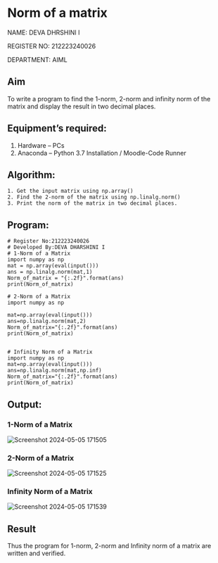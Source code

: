 # Norm of a matrix
NAME: DEVA DHRSHINI I

REGISTER NO: 212223240026

DEPARTMENT: AIML
## Aim
To write a program to find the 1-norm, 2-norm and infinity norm of the matrix and display the result in two decimal places.
## Equipment’s required:
1.	Hardware – PCs
2.	Anaconda – Python 3.7 Installation / Moodle-Code Runner
## Algorithm:
	1. Get the input matrix using np.array()   
    2. Find the 2-norm of the matrix using np.linalg.norm()
	3. Print the norm of the matrix in two decimal places.
## Program:
```
# Register No:212223240026
# Developed By:DEVA DHARSHINI I
# 1-Norm of a Matrix
import numpy as np
mat = np.array(eval(input()))
ans = np.linalg.norm(mat,1)
Norm_of_matrix = "{:.2f}".format(ans)
print(Norm_of_matrix)

# 2-Norm of a Matrix
import numpy as np

mat=np.array(eval(input()))
ans=np.linalg.norm(mat,2)
Norm_of_matrix="{:.2f}".format(ans)
print(Norm_of_matrix)


# Infinity Norm of a Matrix
import numpy as np
mat=np.array(eval(input()))
ans=np.linalg.norm(mat,np.inf)
Norm_of_matrix="{:.2f}".format(ans)
print(Norm_of_matrix)

```
## Output:
### 1-Norm of a Matrix
![Screenshot 2024-05-05 171505](https://github.com/deesk13/Norm-of-a-matrix/assets/150927063/c1b2863c-07f7-4d18-ba13-5e14fa37447f)

### 2-Norm of a Matrix
![Screenshot 2024-05-05 171525](https://github.com/deesk13/Norm-of-a-matrix/assets/150927063/58f73383-8861-4db3-9f86-f085b3855fb0)


### Infinity Norm of a Matrix
![Screenshot 2024-05-05 171539](https://github.com/deesk13/Norm-of-a-matrix/assets/150927063/c0893c70-ad7a-4428-a9e9-1ceb4254f99a)

## Result
Thus the program for 1-norm, 2-norm and Infinity norm of a matrix are written and verified.
